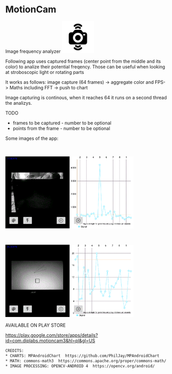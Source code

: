 # MotionCam
Image frequency analyzer
<img src="motioncamicon.png" width="100" />

Following app uses captured frames (center point from the middle and its color) to analize their potential freqency. Those can be useful when looking at stroboscopic light or rotating parts

It works as follows:
image capture (64 frames) -> aggregate color and FPS-> Maths including FFT -> push to chart

Image capturing is continous, when it reaches 64 it runs on a second thread the analizys.

TODO
* frames to be captured - number to be optional
* points from the frame - number to be optional


Some images of the app:


<BR><BR>
<img src="20211030_143553.gif" width="400" />

  <BR><BR>
<img src="20211030_143704.gif" width="400" />

  
  AVAILABLE ON PLAY STORE
 
  https://play.google.com/store/apps/details?id=com.diplabs.motioncam3&hl=pl&gl=US

    
    CREDITS:
    * CHARTS: MPAndroidChart  https://github.com/PhilJay/MPAndroidChart
    * MATH: commons-math3  https://commons.apache.org/proper/commons-math/
    * IMAGE PROCESSING: OPENCV-ANDROID 4  https://opencv.org/android/
    
    
    
